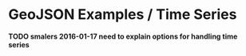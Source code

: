 # GeoJSON Examples / Time Series #

**TODO smalers 2016-01-17 need to explain options for handling time series**
